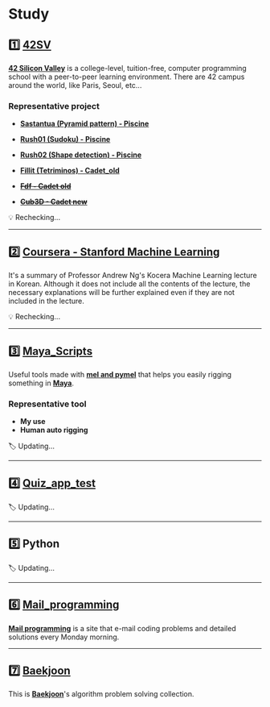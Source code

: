 # Study

## :one: [42SV](https://github.com/lisy0123/42)

**[42 Silicon Valley](https://www.42.us.org)** is a college-level, tuition-free, computer programming school with a peer-to-peer learning environment. There are 42 campus around the world, like Paris, Seoul, etc...

### Representative project

- **[Sastantua (Pyramid pattern) - Piscine](https://github.com/lisy0123/42/tree/master/Piscine/sastantua/ex00)**
- **[Rush01 (Sudoku) - Piscine](https://github.com/lisy0123/42/tree/master/Piscine/rush01/ex00)**
- **[Rush02 (Shape detection) - Piscine](https://github.com/lisy0123/42/tree/master/Piscine/rush02/ex00)**

- **[Fillit (Tetriminos) - Cadet_old](https://github.com/lisy0123/42/tree/master/Cadet_old/fillit)**
- ~~**[Fdf - Cadet old](https://github.com/lisy0123/42/tree/master/Cadet_old/fdf)**~~
- ~~**[Cub3D - Cadet new](https://github.com/lisy0123/42/tree/master/Cadet_new/cub3D)**~~

:bulb: Rechecking...

---

## :two: [Coursera - Stanford Machine Learning](https://github.com/lisy0123/Coursera_Stanford_Machine_Learning)

It's a summary of Professor Andrew Ng's Kocera Machine Learning lecture in Korean. Although it does not include all the contents of the lecture, the necessary explanations will be further explained even if they are not included in the lecture.

:bulb: Rechecking...

---

## :three: [Maya_Scripts](https://github.com/lisy0123/Maya_Scripts)

Useful tools made with [**mel and pymel**](https://help.autodesk.com/cloudhelp/2020/ENU/Maya-Tech-Docs/PyMel/index.html) that helps you easily rigging something in **[Maya](https://www.autodesk.com/products/maya/overview?support=ADVANCED&plc=MAYA&term=3-YEAR&quantity=1)**.

### Representative tool

- **My use**
- **Human auto rigging**

:label:  Updating...

---

## :four: [Quiz_app_test](https://github.com/lisy0123/quiz_app_test)

:label:  Updating...

---

## :five: Python

:label:  Updating...

---

## :six: [Mail_programming](https://github.com/lisy0123/Study/blob/master/Mail_programming)

**[Mail programming](https://mailprogramming.com/)** is a site that e-mail coding problems and detailed solutions every Monday morning. 

---

## :seven: [Baekjoon](https://github.com/lisy0123/Study/blob/master/baekjoon)

This is **[Baekjoon](https://www.acmicpc.net/)**'s algorithm problem solving collection.

